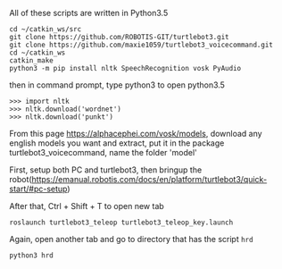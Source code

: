All of these scripts are written in Python3.5

```
cd ~/catkin_ws/src
git clone https://github.com/ROBOTIS-GIT/turtlebot3.git
git clone https://github.com/maxie1059/turtlebot3_voicecommand.git
cd ~/catkin_ws
catkin_make
python3 -m pip install nltk SpeechRecognition vosk PyAudio
```
then in command prompt, type python3 to open python3.5
```
>>> import nltk
>>> nltk.download('wordnet')
>>> nltk.download('punkt')
```

From this page https://alphacephei.com/vosk/models, download any english models you want and extract, put it in the package turtlebot3_voicecommand, name the folder 'model'

First, setup both PC and turtlebot3, then bringup the robot(https://emanual.robotis.com/docs/en/platform/turtlebot3/quick-start/#pc-setup)

After that, Ctrl + Shift + T to open new tab
```
roslaunch turtlebot3_teleop turtlebot3_teleop_key.launch
```
Again, open another tab and go to directory that has the script ```hrd```
```
python3 hrd
```
